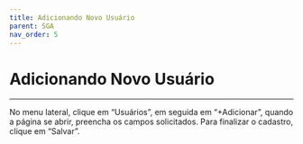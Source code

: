 ```yaml
---
title: Adicionando Novo Usuário
parent: SGA
nav_order: 5
---
```


# Adicionando Novo Usuário
---

No menu lateral, clique em “Usuários”, em seguida em “+Adicionar”, quando a página se abrir, preencha os campos solicitados. Para finalizar o cadastro, clique em “Salvar”. 



